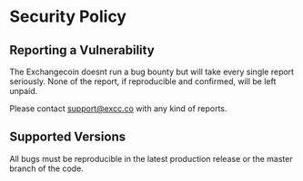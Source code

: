 # Security Policy

## Reporting a Vulnerability

The Exchangecoin doesnt run a bug bounty but will take every single report seriously. None of the report, if reproducible and confirmed, will be left unpaid.

Please contact support@excc.co with any kind of reports.

## Supported Versions

All bugs must be reproducible in the latest production release or the master branch of the code.


